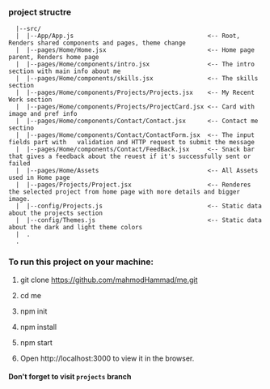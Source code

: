 ### project structre
```  
  |--src/
  |  |--App/App.js                                     <-- Root, Renders shared components and pages, theme change 
  |  |--pages/Home/Home.jsx                            <-- Home page parent, Renders home page
  |  |--pages/Home/components/intro.jsx                <-- The intro section with main info about me
  |  |--pages/Home/components/skills.jsx               <-- The skills section
  |  |--pages/Home/components/Projects/Projects.jsx    <-- My Recent Work section
  |  |--pages/Home/components/Projects/ProjectCard.jsx <-- Card with image and pref info
  |  |--pages/Home/components/Contact/Contact.jsx      <-- Contact me sectino
  |  |--pages/Home/components/Contact/ContactForm.jsx  <-- The input fields part with   validation and HTTP request to submit the message 
  |  |--pages/Home/components/Contact/FeedBack.jsx     <-- Snack bar that gives a feedback about the reuest if it's successfully sent or failed
  |  |--pages/Home/Assets                              <-- All Assets used in Home page
  |  |--pages/Projects/Project.jsx                     <-- Renderes the selected project from home page with more details and bigger image.
  |  |--config/Projects.js                             <-- Static data about the projects section
  |  |--config/Themes.js                               <-- Static data about the dark and light theme colors
  |  .
  .
  ```

### To run this project on your machine:


1.  git clone https://github.com/mahmodHammad/me.git

1.  cd me

1. npm init

1.  npm install

1.  npm start

1. Open http://localhost:3000 to view it in the browser.

#### Don't forget to visit `projects` branch 
